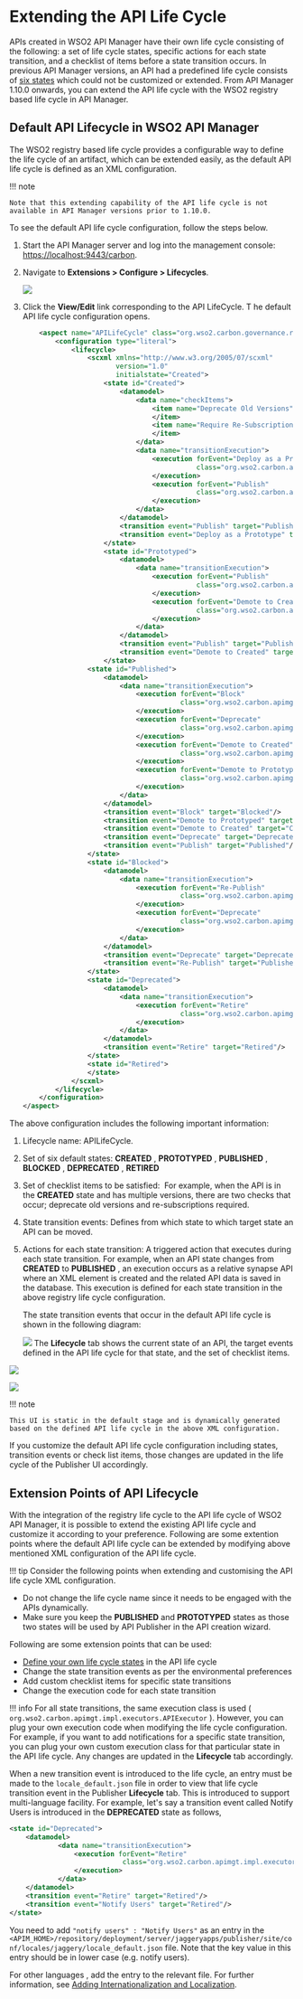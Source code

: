 # Extending the API Life Cycle

APIs created in WSO2 API Manager have their own life cycle consisting of the following: a set of life cycle states, specific actions for each state transition, and a checklist of items before a state transition occurs. In previous API Manager versions, an API had a predefined life cycle consists of [six states]({{base_path}}/Learn/DesignAPI/LifecycleManagement/api-lifecycle/#api-lifecycle-states) which could not be customized or extended. From API Manager 1.10.0 onwards, you can extend the API life cycle with the WSO2 registry based life cycle in API Manager.

## Default API Lifecycle in WSO2 API Manager

The WSO2 registry based life cycle provides a configurable way to define the life cycle of an artifact, which can be extended easily, as the default API life cycle is defined as an XML configuration.

!!! note

    Note that this extending capability of the API life cycle is not available in API Manager versions prior to 1.10.0.


To see the default API life cycle configuration, follow the steps below.

1.  Start the API Manager server and log into the management console: <https://localhost:9443/carbon>.

2.  Navigate to **Extensions &gt; Configure &gt; Lifecycles**.

     ![]({{base_path}}/assets/img/Learn/api-lifecycle-veiw.png) 

3.  Click the **View/Edit** link corresponding to the API LifeCycle. T he default API life cycle configuration opens.

    ``` xml
        <aspect name="APILifeCycle" class="org.wso2.carbon.governance.registry.extensions.aspects.DefaultLifeCycle">
            <configuration type="literal">
                <lifecycle>
                    <scxml xmlns="http://www.w3.org/2005/07/scxml"
                           version="1.0"
                           initialstate="Created">
                        <state id="Created">
                            <datamodel>
                                <data name="checkItems">
                                    <item name="Deprecate Old Versions" forEvent="">
                                    </item>
                                    <item name="Require Re-Subscription" forEvent="">
                                    </item>
                                </data>
                                <data name="transitionExecution">
                                    <execution forEvent="Deploy as a Prototype"
                                               class="org.wso2.carbon.apimgt.impl.executors.APIExecutor">
                                    </execution>
                                    <execution forEvent="Publish"
                                               class="org.wso2.carbon.apimgt.impl.executors.APIExecutor">
                                    </execution>
                                </data>
                            </datamodel>
                            <transition event="Publish" target="Published"/>
                            <transition event="Deploy as a Prototype" target="Prototyped"/>
                        </state>
                        <state id="Prototyped">
                            <datamodel>
                                <data name="transitionExecution">
                                    <execution forEvent="Publish"
                                               class="org.wso2.carbon.apimgt.impl.executors.APIExecutor">
                                    </execution>
                                    <execution forEvent="Demote to Created"
                                               class="org.wso2.carbon.apimgt.impl.executors.APIExecutor">
                                    </execution>
                                </data>
                            </datamodel>
                            <transition event="Publish" target="Published"/>
                            <transition event="Demote to Created" target="Created"/>
                        </state>
                    <state id="Published">
                        <datamodel>
                            <data name="transitionExecution">
                                <execution forEvent="Block"
                                           class="org.wso2.carbon.apimgt.impl.executors.APIExecutor">
                                </execution>
                                <execution forEvent="Deprecate"
                                           class="org.wso2.carbon.apimgt.impl.executors.APIExecutor">
                                </execution>
                                <execution forEvent="Demote to Created"
                                           class="org.wso2.carbon.apimgt.impl.executors.APIExecutor">
                                </execution>
                                <execution forEvent="Demote to Prototyped"
                                           class="org.wso2.carbon.apimgt.impl.executors.APIExecutor">
                                </execution>
                            </data>
                        </datamodel>
                        <transition event="Block" target="Blocked"/>
                        <transition event="Demote to Prototyped" target="Prototyped"/>
                        <transition event="Demote to Created" target="Created"/>
                        <transition event="Deprecate" target="Deprecated"/>
                        <transition event="Publish" target="Published"/>
                    </state>
                    <state id="Blocked">
                        <datamodel>
                            <data name="transitionExecution">
                                <execution forEvent="Re-Publish"
                                           class="org.wso2.carbon.apimgt.impl.executors.APIExecutor">
                                </execution>
                                <execution forEvent="Deprecate"
                                           class="org.wso2.carbon.apimgt.impl.executors.APIExecutor">
                                </execution>
                            </data>
                        </datamodel>
                        <transition event="Deprecate" target="Deprecated"/>
                        <transition event="Re-Publish" target="Published"/>
                    </state>
                    <state id="Deprecated">
                        <datamodel>
                            <data name="transitionExecution">
                                <execution forEvent="Retire"
                                           class="org.wso2.carbon.apimgt.impl.executors.APIExecutor">
                                </execution>
                            </data>
                        </datamodel>
                        <transition event="Retire" target="Retired"/>
                    </state>
                    <state id="Retired">
                    </state>
                </scxml>
            </lifecycle>
        </configuration>
    </aspect>
    ```
The above configuration includes the following important information:

1.  Lifecycle name: APILifeCycle.

2.  Set of six default states: **CREATED** , **PROTOTYPED** , **PUBLISHED** , **BLOCKED** , **DEPRECATED** , **RETIRED**

3.  Set of checklist items to be satisfied:  For example, when the API is in the **CREATED** state and has multiple versions, there are two checks that occur; deprecate old versions and re-subscriptions required.

4.  State transition events: Defines from which state to which target state an API can be moved.

5.  Actions for each state transition: A triggered action that executes during each state transition. For example, when an API state changes from **CREATED** to **PUBLISHED** , an execution occurs as a relative synapse API where an XML element is created and the related API data is saved in the database. This execution is defined for each state transition in the above registry life cycle configuration.


    The state transition events that occur in the default API life cycle is shown in the following diagram:

    ![]({{base_path}}/Learn/APILifecycle/lifecycle_tab.png)
The **Lifecycle** tab shows the current state of an API, the target events defined in the API life cycle for that state, and the set of checklist items.

![]({{base_path}}/assets/attachments/103334766/103334768.png)

![]({{base_path}}/assets/attachments/103334766/103334767.png)

!!! note

    This UI is static in the default stage and is dynamically generated based on the defined API life cycle in the above XML configuration.

If you customize the default API life cycle configuration including states, transition events or check list items, those changes are updated in the life cycle of the Publisher UI accordingly.


## Extension Points of API Lifecycle

With the integration of the registry life cycle to the API life cycle of WSO2 API Manager, it is possible to extend the existing API life cycle and customize it according to your preference. Following are some extention points where the default API life cycle can be extended by modifying above mentioned XML configuration of the API life cycle.

!!! tip
    Consider the following points when extending and customising the API life cycle XML configuration.

-   Do not change the life cycle name since it needs to be engaged with the APIs dynamically.
-   Make sure you keep the **PUBLISHED** and **PROTOTYPED** states as those two states will be used by API Publisher in the API creation wizard.


Following are some extension points that can be used:

-   [Define your own life cycle states]({{base_path}}/Learn/DesignAPI/LifecycleManagement/customize-api-life-cycle/}) in the API life cycle
-   Change the state transition events as per the environmental preferences
-   Add custom checklist items for specific state transitions
-   Change the execution code for each state transition

!!! info
    For all state transitions, the same execution class is used ( `org.wso2.carbon.apimgt.impl.executors.APIExecutor` ). However, you can plug your own execution code when modifying the life cycle configuration. For example, if you want to add notifications for a specific state transition, you can plug your own custom execution class for that particular state in the API life cycle. Any changes are updated in the **Lifecycle** tab accordingly.


When a new transition event is introduced to the life cycle, an entry must be made to the `locale_default.json` file in order to view that life cycle transition event in the Publisher **Lifecycle** tab. This is introduced to support multi-language facility. For example, let's say a transition event called Notify Users is introduced in the **DEPRECATED** state as follows,

``` xml
<state id="Deprecated">
    <datamodel>
            <data name="transitionExecution">
                <execution forEvent="Retire"
                            class="org.wso2.carbon.apimgt.impl.executors.APIExecutor">
                </execution>
            </data>
    </datamodel>
    <transition event="Retire" target="Retired"/>
    <transition event="Notify Users" target="Retired"/>
</state>
```

You need to add `"notify users" : "Notify Users"` as an entry in the `<APIM_HOME>/repository/deployment/server/jaggeryapps/publisher/site/conf/locales/jaggery/locale_default.json` file. Note that the key value in this entry should be in lower case (e.g. notify users).

For other languages , add the entry to the relevant file. For further information, see [Adding Internationalization and Localization](https://docs.wso2.com/display/AM260/Adding+Internationalization+and+Localization).
